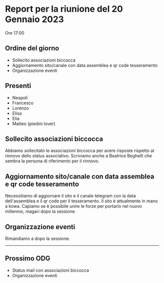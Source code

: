 # Report per la riunione del 20 Gennaio 2023

Ore 17:00 

## Ordine del giorno

- Sollecito associazioni biccocca
- Aggiornamento sito/canale con data assemblea e qr code tesseramento
- Organizzazione eventi

## Presenti

- Nespoli
- Francesco
- Lorenzo
- Elisa
- Elia
- Matteo (piedini lover)

## Sollecito associazioni biccocca

Abbiamo sollecitato le associazioni biccocca per avere risposte rispetto al rinnovo dello status associativo. Scriviamo anche a Beatrice Beghelli che sembra la persona di riferimento per il rinnovo.

## Aggiornamento sito/canale con data assemblea e qr code tesseramento

Necessitiamo di aggiornare il sito e il canale telegram con la data dell'assemblea e il qr code per il tesseramento. Il sito è attualmente in mano a kowa. Capiamo se è possibile unire le forze per portarlo nel nuovo millennio, magari dopo la sessione.

## Organizzazione eventi

Rimandiamo a dopo la sessione.

-----------------------

## Prossimo ODG

- Status mail con associazioni biccocca
- Organizzazione eventi
